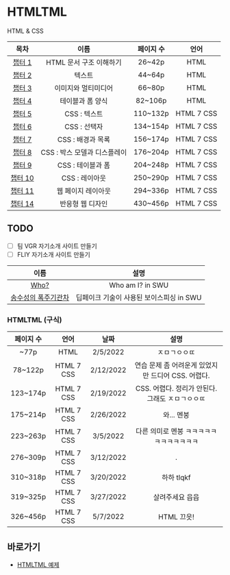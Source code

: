 # HTMLTML
HTML & CSS

|목차|이름|페이지 수|언어|
|:---:|:---:|:---:|:---:|
|[챕터 1](./cahp1/README.md)|HTML 문서 구조 이해하기|26~42p|HTML|
|[챕터 2](./cahp2/README.md)|텍스트|44~64p|HTML|
|[챕터 3](./caph3/README.md)|이미지와 멀티미디어|66~80p|HTML|
|[챕터 4](./caph4/README.md)|테이블과 폼 양식|82~106p|HTML|
|[챕터 5](./caph5/README.md)|CSS : 텍스트|110~132p|HTML 7 CSS|
|[챕터 6](./caph6/README.md)|CSS : 선택자|134~154p|HTML 7 CSS|
|[챕터 7](./caph7/README.md)|CSS : 배경과 목록|156~174p|HTML 7 CSS|
|[챕터 8](./caph8/README.md)|CSS : 박스 모델과 디스플레이|176~204p|HTML 7 CSS|
|[챕터 9](./caph9/README.md)|CSS : 테이블과 폼|204~248p|HTML 7 CSS|
|[챕터 10](./caph10/README.md)|CSS : 레이아웃|250~290p|HTML 7 CSS|
|[챕터 11](./caph11/README.md)|웹 페이지 레이아웃|294~336p|HTML 7 CSS|
|[챕터 14](./caph14/README.md)|반응형 웹 디자인|430~456p|HTML 7 CSS|

## TODO
- [ ] 팀 VGR 자기소개 사이트 만들기
- [ ] FLIY 자기소개 사이트 만들기

|이름|설명|
|:---:|:---:|
|[Who?](./Todo/Who/README.md)|Who am I? in SWU|
|[송수성의 폭주기관차](http://swu2.kro.kr)|딥페이크 기술이 사용된 보이스피싱 in SWU|

### HTMLTML (구식)
|페이지 수|언어|날짜|설명|
|:---:|:---:|:---:|:---:|
|~77p|HTML|2/5/2022|ㅈㅁㄱㅇㅇㄸ|
|78~122p|HTML 7 CSS|2/12/2022|연습 문제 좀 어려운게 있었지만 드디어 CSS. 어렵다.|
|123~174p|HTML 7 CSS|2/19/2022|CSS. 어렵다. 정리가 안된다. 그래도 ㅈㅁㄱㅇㅇㄸ|
|175~214p|HTML 7 CSS|2/26/2022|와... 멘붕|
|223~263p|HTML 7 CSS|3/5/2022|다른 의미로 멘붕 ㅋㅋㅋㅋㅋㅋㅋㅋㅋㅋㅋㅋ|
|276~309p|HTML 7 CSS|3/12/2022|.|
|310~318p|HTML 7 CSS|3/20/2022|하하 tlqkf|
|319~325p|HTML 7 CSS|3/27/2022|살려주세요 읍읍|
|326~456p|HTML 7 CSS|5/7/2022|HTML 끄읏!|

## 바로가기
- [HTMLTML 예제](http://www.hanbit.co.kr/exam/4279)

